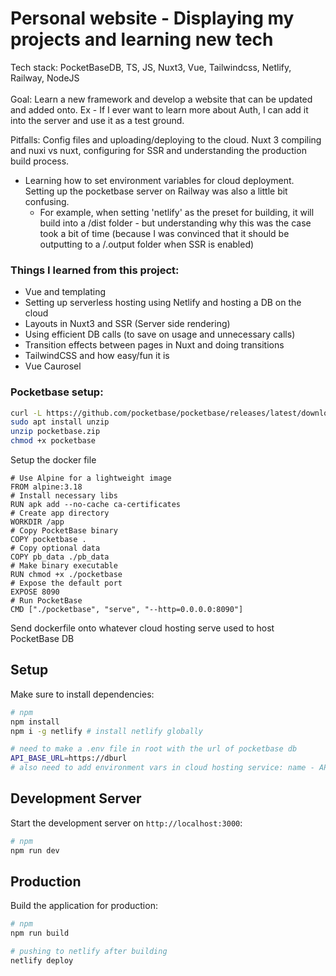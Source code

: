 # Personal website - Displaying my projects and learning new tech
Tech stack: PocketBaseDB, TS, JS, Nuxt3, Vue, Tailwindcss, Netlify, Railway, NodeJS
<br> <br>
Goal: Learn a new framework and develop a website that can be updated and added onto. Ex - If I ever want to learn more about Auth, I can add it into the server and use it as a test ground.

Pitfalls: Config files and uploading/deploying to the cloud. Nuxt 3 compiling and nuxi vs nuxt, configuring for SSR and understanding the production build process.
- Learning how to set environment variables for cloud deployment. Setting up the pocketbase server on Railway was also a little bit confusing.
    - For example, when setting 'netlify' as the preset for building, it will build into a /dist folder - but understanding why this was the case took a bit of time (because I was convinced that it should be outputting to a /.output folder when SSR is enabled)

### Things I learned from this project:
- Vue and templating
- Setting up serverless hosting using Netlify and hosting a DB on the cloud
- Layouts in Nuxt3 and SSR (Server side rendering)
- Using efficient DB calls (to save on usage and unnecessary calls)
- Transition effects between pages in Nuxt and doing transitions
- TailwindCSS and how easy/fun it is
- Vue Caurosel 

### Pocketbase setup:
```bash
curl -L https://github.com/pocketbase/pocketbase/releases/latest/download/pocketbase_0.21.0_linux_amd64.zip -o pocketbase.zip
sudo apt install unzip
unzip pocketbase.zip
chmod +x pocketbase
```

Setup the docker file
```docker
# Use Alpine for a lightweight image
FROM alpine:3.18
# Install necessary libs
RUN apk add --no-cache ca-certificates
# Create app directory
WORKDIR /app
# Copy PocketBase binary
COPY pocketbase .
# Copy optional data
COPY pb_data ./pb_data
# Make binary executable
RUN chmod +x ./pocketbase
# Expose the default port
EXPOSE 8090
# Run PocketBase
CMD ["./pocketbase", "serve", "--http=0.0.0.0:8090"]
```
Send dockerfile onto whatever cloud hosting serve used to host PocketBase DB

## Setup

Make sure to install dependencies:

```bash
# npm
npm install
npm i -g netlify # install netlify globally
```

```bash
# need to make a .env file in root with the url of pocketbase db
API_BASE_URL=https://dburl
# also need to add environment vars in cloud hosting service: name - API_BASE_URL, url - url
```

## Development Server

Start the development server on `http://localhost:3000`:
```bash
# npm
npm run dev
```

## Production

Build the application for production:

```bash
# npm
npm run build

# pushing to netlify after building
netlify deploy
```
